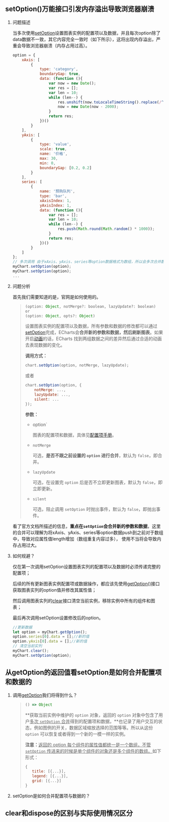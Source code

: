 ## setOption()万能接口引发内存溢出导致浏览器崩溃

1. 问题描述

   当多次使用[setOption](https://echarts.apache.org/zh/api.html#echartsInstance.setOption)设置图表实例的配置项以及数据，并且每次option除了data数据不一致，其它内容完全一致时（如下所示），这将出现内存溢出，严重会导致浏览器崩溃（内存占用过高）。

   ```js
   option = {
       xAxis: [
           {
               type: 'category',
               boundaryGap: true,
               data: (function (){
                   var now = new Date();
                   var res = [];
                   var len = 10;
                   while (len--) {
                       res.unshift(now.toLocaleTimeString().replace(/^\D*/,''));
                       now = new Date(now - 2000);
                   }
                   return res;
               })()
           }
       ],
       yAxis: [
           {
               type: 'value',
               scale: true,
               name: '价格',
               max: 30,
               min: 0,
               boundaryGap: [0.2, 0.2]
           }
       ],
       series: [
           {
               name: '预购队列',
               type: 'bar',
               xAxisIndex: 1,
               yAxisIndex: 1,
               data: (function (){
                   var res = [];
                   var len = 10;
                   while (len--) {
                       res.push(Math.round(Math.random() * 1000));
                   }
                   return res;
               })()
           }
       ]
   };
   // 多次调用 由于xAxis、yAxis、series等option数据格式为数组，所以会多次合并数据，导致数组增大
   myChart.setOption(option);
   myChart.setOption(option);
   ...
   ```

2. 问题分析

   首先我们需要知道的是，官网是如何使用的。

   > ```js
   > (option: Object, notMerge?: boolean, lazyUpdate?: boolean)
   > or
   > (option: Object, opts?: Object)
   > ```
   >
   > 设置图表实例的配置项以及数据，所有参数和数据的修改都可以通过 [setOption](https://echarts.apache.org/zh/api.html#echartsInstance.setOption)完成，ECharts会**合并新的参数和数据，然后刷新图表**。如果开启[动画](https://echarts.apache.org/zh/option.html#option.animation)的话，ECharts 找到两组数据之间的差异然后通过合适的动画去表现数据的变化。
   >
   > **调用方式：**
   >
   > ```js
   > chart.setOption(option, notMerge, lazyUpdate);
   > ```
   >
   > 或者
   >
   > ```js
   > chart.setOption(option, {
   >     notMerge: ...,
   >     lazyUpdate: ...,
   >     silent: ...
   > });
   > ```
   >
   > **参数：**
   >
   > - option`
   >
   >   图表的配置项和数据，具体见[配置项手册](https://echarts.apache.org/zh/option.html)。
   >
   > - `notMerge`
   >
   >   可选，**是否不跟之前设置的 `option` 进行合并**，默认为 `false`，即合并。
   >
   > - `lazyUpdate`
   >
   >   可选，在设置完 `option` 后是否不立即更新图表，默认为 `false`，即立即更新。
   >
   > - `silent`
   >
   >   可选，阻止调用 `setOption` 时抛出事件，默认为 `false`，即抛出事件。

   看了官方文档所描述的信息，**重点在`setOption`会合并新的参数和数据**，这里的合并可以理解为将xAxis、yAxis、series等option数据push到之前对于数组中，导致对应属性值length增加（数组重复内容过多）， 使用不当将会导致内存占用过大。

3. 如何规避？

   仅在第一次调用setOption设置图表实列的配置项以及数据时必须传递完整的配置项；

   后续的所有更新图表实例配置项或数据操作，都应该先使用[getOption()](https://echarts.apache.org/zh/api.html#echartsInstance.getOption)接口获取图表实列的option值并修改其属性值；

   然后调用图表实列的[clear](https://echarts.apache.org/zh/api.html#echartsInstance.clear)接口清空当前实例，移除实例中所有的组件和图表；

   最后再次调用setOption设置修改后的option。

   ```js
   //更新数据
   let option = myChart.getOption();
   option.series[0].data = [];//新的值
   option.yAxis[0].data = [];//新的值
   // 清空当前实列
   myChart.clear();
   myChart.setOption(option);
   ```

## 从getOption的返回值看setOption是如何合并配置项和数据的

1. 调用[getOption](https://echarts.apache.org/zh/api.html#echartsInstance.getOption)我们将得到什么？

   >```js
   >() => Object
   >```
   >
   >**获取当前实例中维护的 `option` 对象，返回的 `option` 对象中包含了用户<u>多次 `setOption` 合并</u>得到的配置项和数据，**也记录了用户交互的状态，例如图例的开关，数据区域缩放选择的范围等等。所以从这份 `option` 可以恢复或者得到一个新的一模一样的实例。
   >
   >**注意：**<u>返回的 option 每个组件的属性值都统一是一个数组，不管 `setOption` 传进来的时候是单个组件的对象还是多个组件的数组。</u>如下形式：
   >
   >```js
   >{
   >    title: [{...}],
   >    legend: [{...}],
   >    grid: [{...}]
   >}
   >```

2. setOption是如何合并配置项与数据的？

## clear和dispose的区别与实际使用情况区分